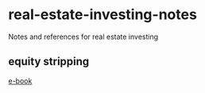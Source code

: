 # real-estate-investing-notes
Notes and references for real estate investing

## equity stripping
[e-book](https://information-services-unlimited.myshopify.com/collections/educational-programs/products/equity-stripping-excel-e-book)
